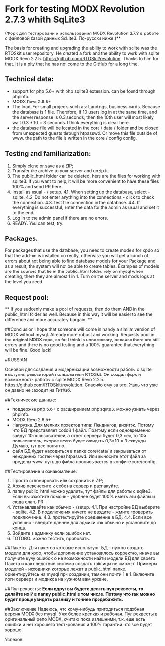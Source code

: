 # Fork for testing MODX Revolution 2.7.3 whith SqLite3
(Форк для тестировани и использования MODX Revolution 2.7.3 в работе с файловой базой данных SqLite3. По-русски ниже.)**

The basis for creating and upgrading the ability to work with sqlite was the RTOSkit user repository.
He created a fork and the ability to work with sqlite MODX Revo 2.2.5. https://github.com/RTOSkit/revolution. Thanks to him for that. It is a pity that he has not come to the GitHub for a long time.

## Technical data:
- support for php 5.6+ with php sqlite3 extension. can be found through phpinfo.
- MODX Revo 2.6.5+
- The load. For small projects such as: Landings, business cards. Because the database is 1 file. Therefore, if 10 users log in at the same time, and the server response is 0.3 seconds, then the 10th user will most likely wait 0.3 * 10 = 3 seconds. I think everything is clear here.
- the database file will be located in the core / data / folder and be closed from unexpected guests through htpasswd. Or move this file outside of www. the path to the file is written in the core / config config.

## Testing and familiarization:
1. Simply clone or save as a ZIP;
2. Transfer the archive to your server and unzip it.
3. The public_html folder can be deleted, here are the files for working with sqlite3. If you want to help, it will be more convenient to have these files 100% and send PR here.
4. Install as usual - / setup.
4.1. When setting up the database, select - sqlite.
4.2. Do not enter anything into the connections - click to check the connection.
4.3. test the connection in the database.
4.4. If everything is successful, enter the data for the admin as usual and set it to the end.
5. Log in to the admin panel if there are no errors.
6. READY. You can test, try.

## Packages.
For packages that use the database, you need to create models for xpdo so that the add-on is installed correctly, otherwise you will get a bunch of errors about not being able to find database models for your Package and as a result, the system will not be able to create tables.
Examples of models are the sources that lie in the public_html folder. rely on mysql when creating, there they are almost 1 in 1.
Turn on the server and mods logs at the level you need.

## Request pool:
** If you suddenly make a pool of requests, then do them AND in the public_html folder as well.
Because in this way it will be easier to see the difference and more accurately bargain. **

##Conclusion
I hope that someone will come in handy a similar version of MODX without mysql. Already more robust and working.
Requests pool in the original MODX repo, so far I think is unnecessary, because there are still errors and there is no good testing and a 100% guarantee that everything will be fine.
Good luck!

#RUSSIAN

Основой для создания и модернизации возможности работы с sqlite выступил репозиторий пользователя RTOSkit.
Он создал форк и возможность работы с sqlite MODX Revo 2.2.5. https://github.com/RTOSkit/revolution. Спасибо ему за это. Жаль что уже он давно не заходит на ГитХаб.

##Технические данные:
- поддержка php 5.6+ с расширением php sqlite3. можно узнать через phpinfo.
- MODX Revo 2.6.5+
- Нагрузка. Для мелких проектов типа: Лендингов, визиток. Потому что БД представляет собой 1 файл. Поэтому если одновременно зайдут 10 пользователей, а ответ сервера будет 0,3 сек, то 10й пользователь, скорее всего будет ожидать 0,3*10 = 3 секунды. Думаю, тут все понятно.
- файл БД будет находиться в папке core/data/ и закрываться от нежданных гостей через htpasswd. Или выносите этот файл за пределы www. путь до файла прописывается в конфиге core/config. 

##Тестирование и ознакомление:
1. Просто склонировать или сохранить в ZIP;
2. Архив перенесите к себе на сервер и распакуйте.
3. папку public_html можно удалить, тут файлы для работы с sqlite3. Если вы захотите помочь - удобнее будет 100% иметь эти файлы и сюда слать PR.
4. Устанавливайте как обычно - /setup.
4.1. При настройке БД выберите - sqlite.
4.2. В подключения ничего не вводите - жмите проверить подключение.
4.3. протестируйте соединение в БД.
4.4. Если все успешно - введите данные для адмики как обычно и установите до конца.
5. Войдите в админку если ошибок нет.
6. ГОТОВО. можно тестить, пробовать.

##Пакеты.
Для пакетов которые используют БД - нужно создать модели для xpdo, чтобы дополнение установилось корректно, иначе вы получите кучу ошибок о не возможности найти модели БД для своего Пакета и как следствие система создать таблицы не сможет.
Примеры моделей - исходники которые лежат в public_html папке. ориентируйтесь на mysql при создании, там они почти 1 в 1.
Включите логи сервера и модикса на нужном вам уровне.

##Пул реквесты:
**Если вдруг вы будете делать пул реквесты, то делайте их И в папку public_html в том числе.
Потому что так можно будет проще увидеть разницу и точнее продебажить.**

##Заключение
Надеюсь, что кому-нибудь пригодиться подобная версия MODX без mysql. Уже более крепкая и рабочая.
Пул реквесты в оригинальный репо MODX, считаю пока излишними, т.к. еще есть ошибки и нет хорошего тестирования и 100% гарантии что все будет хорошо.

Успехов!
